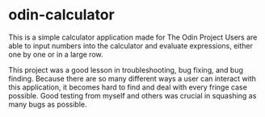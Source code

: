 # odin-calculator
This is a simple calculator application made for The Odin Project
Users are able to input numbers into the calculator and evaluate
expressions, either one by one or in a large row.

This project was a good lesson in troubleshooting, bug fixing, and
bug finding.  Because there are so many different ways a user can
interact with this application, it becomes hard to find and deal 
with every fringe case possible.  Good testing from myself and 
others was crucial in squashing as many bugs as possible.
